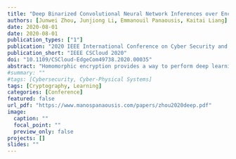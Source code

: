 ```yaml
---
title: "Deep Binarized Convolutional Neural Network Inferences over Encrypted Data"
authors: [Junwei Zhou, Junjiong Li, Emmanouil Panaousis, Kaitai Liang]
date: 2020-08-01
date: 2020-08-01
publication_types: ["1"]
publication: "2020 IEEE International Conference on Cyber Security and Cloud Computing (CSCloud)/2020 6th IEEE International Conference on Edge Computing and Scalable Cloud (EdgeCom)"
publication_short: "IEEE CSCloud 2020"
doi: "10.1109/CSCloud-EdgeCom49738.2020.00035"
abstract: "Homomorphic encryption provides a way to perform deep learning over encrypted data and permits the user to encrypt the data before uploading, leaving the control of data on the user side. However, operations on encrypted data based on homomorphic encryption are time-consuming, especially in a deep convolutional neural network (CNN), which incorporates a large number of layers and operations. To speed up deep learning on encrypted data, we binarized the input data and weights of CNN model, while operations including the addition and multiplication in CNN become bit-wise operations. Therefore, the homomorphic evaluation of CNN can be performed in the binary field in a highly efficient way. We also construct an efficient pooling layer by designing circuits to perform comparison operations on the ciphertext. Simulation results clearly show that the convolution operation of the proposed model is at least 6.3 times faster than that of existing schemes. Last, our model exhibits no privacy leakage associated with the data being processed."
#summary: ""
#tags: [Cybersecurity, Cyber-Physical Systems]
tags: [Cryptography, Learning]
categories: [Conference]
featured: false
url_pdf: "https://www.manospanaousis.com/papers/zhou2020deep.pdf"
image:
  caption: ""
  focal_point: ""
  preview_only: false
projects: []
slides: ""
---
```

